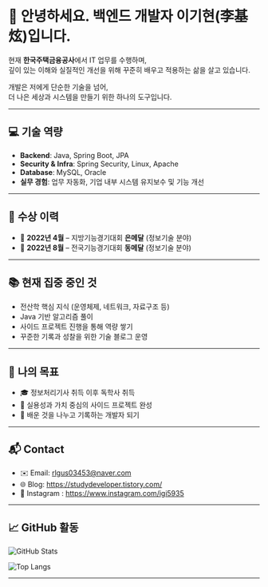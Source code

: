 # 🌿 안녕하세요. 백엔드 개발자 이기현(李基炫)입니다.

현재 **한국주택금융공사**에서 IT 업무를 수행하며,  
깊이 있는 이해와 실질적인 개선을 위해 꾸준히 배우고 적용하는 삶을 살고 있습니다.

개발은 저에게 단순한 기술을 넘어,  
더 나은 세상과 시스템을 만들기 위한 하나의 도구입니다.

---

## 💻 기술 역량
- **Backend**: Java, Spring Boot, JPA
- **Security & Infra**: Spring Security, Linux, Apache
- **Database**: MySQL, Oracle
- **실무 경험**: 업무 자동화, 기업 내부 시스템 유지보수 및 기능 개선

---

## 🏅 수상 이력
- 🥈 **2022년 4월** – 지방기능경기대회 **은메달** (정보기술 분야)
- 🥉 **2022년 8월** – 전국기능경기대회 **동메달** (정보기술 분야)

---

## 📚 현재 집중 중인 것
- 전산학 핵심 지식 (운영체제, 네트워크, 자료구조 등)
- Java 기반 알고리즘 풀이
- 사이드 프로젝트 진행을 통해 역량 쌓기
- 꾸준한 기록과 성찰을 위한 기술 블로그 운영

---

## 🎯 나의 목표
- 🎓 정보처리기사 취득 이후 독학사 취득
- 🤝 실용성과 가치 중심의 사이드 프로젝트 완성
- 📘 배운 것을 나누고 기록하는 개발자 되기

---

## 📬 Contact
- ✉️ Email: rlgus03453@naver.com
- 🌐 Blog: https://studydeveloper.tistory.com/
- 📸 Instagram : https://www.instagram.com/igi5935

---

## 📈 GitHub 활동

![GitHub Stats](https://github-readme-stats.vercel.app/api?username=Tublanx&show_icons=true&theme=calm)

![Top Langs](https://github-readme-stats.vercel.app/api/top-langs/?username=Tublanx&layout=compact&theme=calm)

---
 
